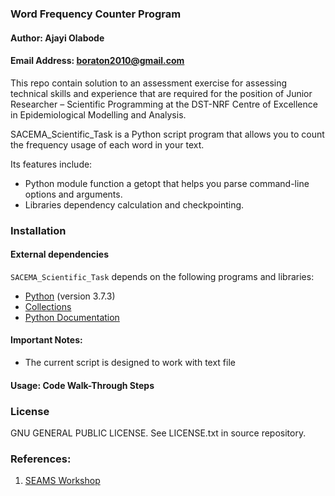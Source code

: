 ### Word Frequency Counter Program
#### Author: Ajayi Olabode
#### Email Address: boraton2010@gmail.com

This repo contain solution to an assessment exercise for assessing technical skills and experience that are required for the position of Junior Researcher – Scientific Programming at the DST-NRF Centre of Excellence in Epidemiological Modelling and Analysis.


SACEMA_Scientific_Task is a Python script program that allows you to count the frequency usage of each word in your text. 

Its features include:

 * Python module function a getopt that helps you parse command-line options and arguments.
 * Libraries dependency calculation and checkpointing.

### Installation

#### External dependencies

`SACEMA_Scientific_Task` depends on the following programs and libraries:

 * [Python](https://www.python.org/downloads/release/python-373/) (version 3.7.3) 
 * [Collections](https://docs.python.org/2/library/collections.html)
 * [Python Documentation](https://docs.python.org/2/contents.html)


#### Important Notes:

 * The current script is designed to work with text file



####  Usage: Code Walk-Through Steps


### License

 GNU GENERAL PUBLIC LICENSE. See LICENSE.txt in source repository.



### References:

 1. [SEAMS Workshop](https://seams-workshop.gitlab.io/practical/workspace/)



































